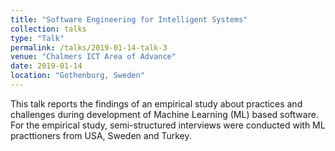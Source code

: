```yaml
---
title: "Software Engineering for Intelligent Systems"
collection: talks
type: "Talk"
permalink: /talks/2019-01-14-talk-3
venue: "Chalmers ICT Area of Advance"
date: 2019-01-14
location: "Gothenburg, Sweden"
---
```


This talk reports the findings of an empirical study about practices and challenges during development of Machine Learning (ML) based software.  For the empirical study, semi-structured interviews were conducted with ML practtioners from USA, Sweden and Turkey.
